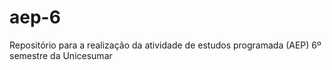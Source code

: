 # aep-6
Repositório para a realização da atividade de estudos programada (AEP) 6º semestre da Unicesumar
